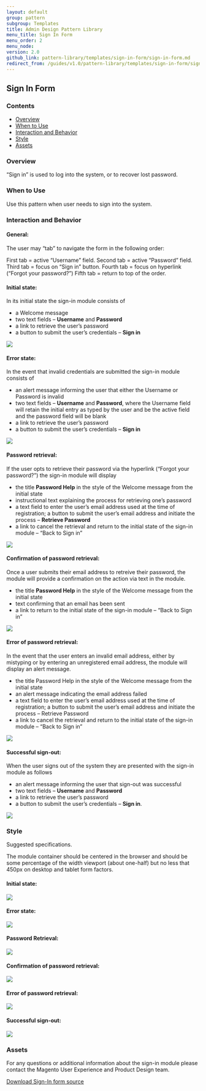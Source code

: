 ```yaml
---
layout: default
group: pattern
subgroup: Templates
title: Admin Design Pattern Library
menu_title: Sign In Form
menu_order: 2
menu_node: 
version: 2.0
github_link: pattern-library/templates/sign-in-form/sign-in-form.md
redirect_from: /guides/v1.0/pattern-library/templates/sign-in-form/sign-in-form.html
---
```


<h2> Sign In Form </h2>

<h3> Contents </h3>

* <a href="#overview">Overview</a>
* <a href="#when-to-use">When to Use</a>
* <a href="#interaction">Interaction and Behavior</a>
* <a href="#style">Style</a>
* <a href="#assets">Assets</a>


<h3 id="overview">Overview</h3>
“Sign in” is used to log into the system, or to recover lost password.

<h3 id="when-to-use">When to Use</h3>
Use this pattern when user needs to sign into the system.

<h3 id="interaction">Interaction and Behavior</h3>

#### General:

The user may “tab” to navigate the form in the following order:

First tab = active “Username” field.
Second tab = active “Password” field.
Third tab = focus on “Sign in” button.
Fourth tab = focus on hyperlink (“Forgot your password?”)
Fifth tab = return to top of the order.

#### Initial state:

In its initial state the sign-in module consists of 

* a Welcome message 
* two text fields – **Username** and **Password**
* a link to retrieve the user’s password 
* a button to submit the user’s credentials – **Sign in**

<img src="img/Sign-in_initial.png">

#### Error state:

In the event that invalid credentials are submitted the sign-in module consists of 

* an alert message informing the user that either the Username or Password is invalid 
* two text fields – **Username** and **Password**, where the Username field will retain the initial entry as 
typed by the user and be the active field and the password field will be blank 
* a link to retrieve the user’s password 
* a button to submit the user’s credentials – **Sign in**

<img src="img/Sign-in_error.png">


#### Password retrieval:

If the user opts to retrieve their password via the hyperlink (“Forgot your password?”) the sign-in module will display 

* the title **Password Help** in the style of the Welcome message from the initial state 
* instructional text explaining the process for retrieving one’s password 
* a text field to enter the user’s email address used at the time of registration; a button to submit the user’s email address and initiate the process – **Retrieve Password**
* a link to cancel the retrieval and return to the initial state of the sign-in module – “Back to Sign in”

<img src="img/Sign-in_password-retrieval.png">


#### Confirmation of password retrieval:

Once a user submits their email address to retreive their password, the module will provide a confirmation on the action via text in the module. 
* the title **Password Help** in the style of the Welcome message from the initial state 
* text confirming that an email has been sent
* a link to return to the initial state of the sign-in module – “Back to Sign in”

<img src="img/Sign-in_password-retrieval_confirmation.png">

#### Error of password retrieval:

In the event that the user enters an invalid email address, either by mistyping or by entering an unregistered email address, the module will display an alert message.
* the title Password Help in the style of the Welcome message from the initial state 
* an alert message indicating the email address failed
* a text field to enter the user’s email address used at the time of registration; a button to submit the user’s email address and initiate the process – Retrieve Password 
* a link to cancel the retrieval and return to the initial state of the sign-in module – “Back to Sign in”

<img src="img/Sign-in_password-retrieval_error.png">

#### Successful sign-out:

When the user signs out of the system they are presented with the sign-in module as follows

* an alert message informing the user that sign-out was successful 
* two text fields – **Username** and **Password**
* a link to retrieve the user’s password
* a button to submit the user’s credentials – **Sign in**.

<img src="img/Sign-in_successful-signout.png">

<h3 id="style">Style</h3>

Suggested specifications.

The module container should be centered in the browser and should be some percentage of the width viewport (about one-half) but no less that 450px on desktop and tablet form factors.

#### Initial state:

<img src="img/specs/Sign-in_initial-SPECS.png">

#### Error state:

<img src="img/specs/Sign-in_error-SPECS.png">

#### Password Retrieval:

<img src="img/specs/Sign-in_password-retrieval_SPECS.png">

#### Confirmation of password retrieval:

<img src="img/specs/Sign-in_password-retrieval_confirmation-SPECS.png">

#### Error of password retrieval:

<img src="img/specs/Sign-in_password-retrieval_error-SPECS.png">

#### Successful sign-out:

<img src="img/specs/Sign-in_successful-signout-SPECS.png">


<h3 id="assets">Assets</h3>

For any questions or additional information about the sign-in module please contact the Magento User Experience and Product Design team.

<a href="src/magento-sign-in.psd">Download Sign-In form source</a>

